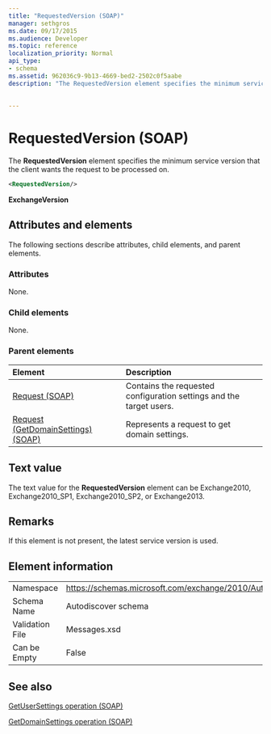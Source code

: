 ```yaml
---
title: "RequestedVersion (SOAP)"
manager: sethgros
ms.date: 09/17/2015
ms.audience: Developer
ms.topic: reference
localization_priority: Normal
api_type:
- schema
ms.assetid: 962036c9-9b13-4669-bed2-2502c0f5aabe
description: "The RequestedVersion element specifies the minimum service version that the client wants the request to be processed on."
 
 
---
```


# RequestedVersion (SOAP)

The **RequestedVersion** element specifies the minimum service version that the client wants the request to be processed on. 
  
```XML
<RequestedVersion/>
```

 **ExchangeVersion**
## Attributes and elements

The following sections describe attributes, child elements, and parent elements.
  
### Attributes

None.
  
### Child elements

None.
  
### Parent elements

|**Element**|**Description**|
|:-----|:-----|
|[Request (SOAP)](request-soap.md) <br/> |Contains the requested configuration settings and the target users.  <br/> |
|[Request (GetDomainSettings) (SOAP)](request-getdomainsettingssoap.md) <br/> |Represents a request to get domain settings.  <br/> |
   
## Text value

The text value for the **RequestedVersion** element can be Exchange2010, Exchange2010_SP1, Exchange2010_SP2, or Exchange2013.
  
## Remarks

If this element is not present, the latest service version is used.
  
## Element information

|||
|:-----|:-----|
|Namespace  <br/> |https://schemas.microsoft.com/exchange/2010/Autodiscover  <br/> |
|Schema Name  <br/> |Autodiscover schema  <br/> |
|Validation File  <br/> |Messages.xsd  <br/> |
|Can be Empty  <br/> |False  <br/> |
   
## See also



[GetUserSettings operation (SOAP)](getusersettings-operation-soap.md)
  
[GetDomainSettings operation (SOAP)](getdomainsettings-operation-soap.md)

